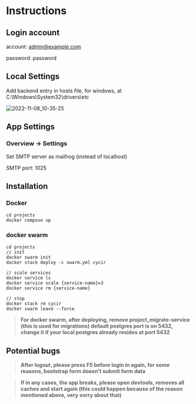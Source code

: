 # Instructions
## Login account

account: admin@example.com

password: password

## Local Settings
Add backend entry in hosts file, for windows, at C:\Windows\System32\drivers\etc

![2022-11-08_10-35-25](https://user-images.githubusercontent.com/30485720/200469402-0d1e55f9-4734-4f0f-a992-bdb7296ece3d.png)

## App Settings
### Overview -> Settings
Set SMTP server as mailhog (instead of localhost)

SMTP port: 1025


## Installation
### Docker
~~~
cd projects
docker compose up
~~~

### docker swarm 
~~~
cd projects
// init
docker swarm init
docker stack deploy -c swarm.yml cycir

// scale services
docker service ls
docker service scale {service-name}=3
docker service rm {service-name}

// stop
docker stack rm cycir
docker swarm leave --force
~~~
> **For docker swarm, after deploying, remove project_migrate-service (this is used for migrations)**
> **default postgres port is on 5432, change it if your local postgres already resides at port 5432**
 
## Potential bugs
> **After logout, please press F5 before login in again, for some reasons, bootstrap form doesn't submit form data**

> **If in any cases, the app breaks, please open devtools, removes all caches and start again (this could happen because of the reason mentioned above, very sorry about that)**


